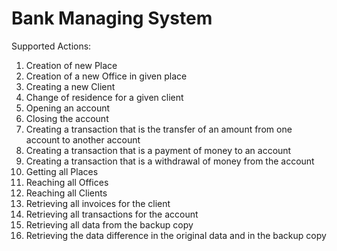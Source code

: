 # Bank Managing System

Supported Actions:

1. Creation of new Place
2. Creation of a new Office in given place
3. Creating a new Client
4. Change of residence for a given client
5. Opening an account
6. Closing the account
7. Creating a transaction that is the transfer of an amount from one account to another account
8. Creating a transaction that is a payment of money to an account
9. Creating a transaction that is a withdrawal of money from the account
10. Getting all Places
11. Reaching all Offices
12. Reaching all Clients
13. Retrieving all invoices for the client
14. Retrieving all transactions for the account
15. Retrieving all data from the backup copy
16. Retrieving the data difference in the original data and in the backup copy
